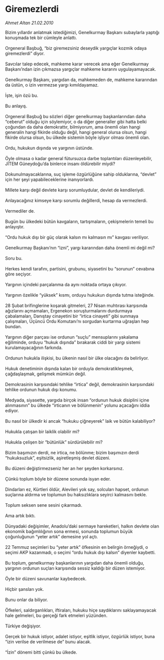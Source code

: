 # Giremezlerdi

*Ahmet Altan 21.02.2010*

<div class="taraf_structure_2col_1zq">
<div class="margen_n">



 <p>Bizim yıllardır anlatmak istediğimizi, Genelkurmay Başkanı subaylarla yaptığı konuşmada tek bir cümleyle anlattı. <br/><br/>Orgeneral Başbuğ, “biz giremezsiniz deseydik yargıçlar kozmik odaya giremezlerdi” diyor. <br/><br/>Savcılar talep edecek, mahkeme karar verecek ama eğer Genelkurmay Başkanı’ndan izin çıkmazsa yargıçlar mahkeme kararını uygulayamayacak. <br/><br/>Genelkurmay Başkanı, yargıdan da, mahkemeden de, mahkeme kararından da üstün, o izin vermezse yargı kımıldayamaz. <br/><br/>İşte, işin özü bu. <br/><br/>Bu anlayış. <br/><br/>Orgeneral Başbuğ bu sözleri diğer genelkurmay başkanlarından daha “ceberut” olduğu için söylemiyor, o da diğer generaller gibi hatta belki çoğundan da daha demokrattır, bilmiyorum, ama önemli olan hangi generalin hangi fikirde olduğu değil, hangi general olursa olsun, hangi fikirde olursa olsun, bu ülkede sistemin böyle işliyor olması önemli olan. <br/><br/>Ordu, hukukun dışında ve yargının üstünde. <br/><br/>Öyle olmasa o kadar general fütursuzca darbe toplantıları düzenleyebilir, JİTEM Güneydoğu’da binlerce insanı öldürebilir miydi? <br/><br/>Dokunulmayacaklarına, suç işleme özgürlüğüne sahip olduklarına, “devlet” için her şeyi yapabileceklerine inanıyorlardı. <br/><br/>Millete karşı değil devlete karşı sorumluydular, devlet de kendileriydi. <br/><br/>Anlayacağınız kimseye karşı sorumlu değillerdi, hesap da vermezlerdi. <br/><br/>Vermediler de. <br/><br/>Bugün bu ülkedeki bütün kavgaların, tartışmaların, çekişmelerin temeli bu anlayıştır. <br/><br/>“Ordu hukuk dışı bir güç olarak kalsın mı kalmasın mı” kavgası veriliyor. <br/><br/>Genelkurmay Başkanı’nın “izni”, yargı kararından daha önemli mi değil mi? <br/><br/>Soru bu. <br/><br/>Herkes kendi tarafını, partisini, grubunu, siyasetini bu “sorunun” cevabına göre seçiyor. <br/><br/>Yargının içindeki parçalanma da aynı noktada ortaya çıkıyor. <br/><br/>Yargının özelikle “yüksek” kısmı, orduyu hukukun dışında tutma isteğinde. <br/><br/>28 Şubat brifinglerine koşarak gitmeleri, 27 Nisan muhtırası karşısında ağızlarını açmamaları, Ergenekon soruşturmalarını durdurmaya çabalamaları, Danıştay cinayetini bir “irtica cinayeti” gibi sunmaya çalışmaları, Üçüncü Ordu Komutanı’nı sorgudan kurtarma uğraşları hep bundan. <br/><br/>Yargının diğer parçası ise ordunun “suçlu” mensuplarını yakalama eğiliminde, orduyu “hukuk dışında” bırakarak ciddi bir yargı sistemi kurulamayacağının farkında. <br/><br/>Ordunun hukukla ilişkisi, bu ülkenin nasıl bir ülke olacağını da belirliyor. <br/><br/>Hukuk denetiminin dışında kalan bir orduyla demokratikleşmek, çağdaşlaşmak, gelişmek mümkün değil. <br/><br/>Demokrasinin karşısındaki tehlike “irtica” değil, demokrasinin karşısındaki tehlike ordunun hukuk dışı konumu. <br/><br/>Medyada, siyasette, yargıda birçok insan “ordunun hukuk disiplini içine alınmasının” bu ülkede “irticanın ve bölünmenin” yolunu açacağını iddia ediyor. <br/><br/>Bu nasıl bir ülkedir ki ancak “hukuku çiğneyerek” laik ve bütün kalabiliyor? <br/><br/>Hukukla çatışan bir laiklik olabilir mi? <br/><br/>Hukukla çelişen bir “bütünlük” sürdürülebilir mi? <br/><br/>Bizim başımızın derdi, ne irtica, ne bölünme; bizim başımızın derdi “hukuksuzluk”, eşitsizlik, aşiretleşmiş devlet düzeni. <br/><br/>Bu düzeni değiştirmezseniz her an her şeyden korkarsınız. <br/><br/>Çünkü toplum böyle bir düzene sonunda isyan eder. <br/><br/>Dindarları ez, Kürtleri öldür, Alevileri yok say, solcuları hapset, ordunun suçlarına aldırma ve toplumun bu haksızlıklara seyirci kalmasını bekle. <br/><br/>Toplum seksen sene sesini çıkarmadı. <br/><br/>Ama artık bıktı. <br/><br/>Dünyadaki değişimler, Anadolu’daki sermaye hareketleri, halkın devlete olan ekonomik bağımlılığının sona ermesi, sonunda toplumun büyük çoğunluğunun “yeter artık” demesine yol açtı. <br/><br/>22 Temmuz seçimleri bu “yeter artık” öfkesinin en belirgin örneğiydi, o seçimi AKP kazanmadı, o seçimi “ordu hukuk dışı kalsın” diyenler kaybetti. <br/><br/>Bu toplum, genelkurmay başkanlarının yargıdan daha önemli olduğu, yargının ordunun suçları karşısında sessiz kaldığı bir düzen istemiyor. <br/><br/>Öyle bir düzeni savunanlar kaybedecek. <br/><br/>Hiçbir şansları yok. <br/><br/>Bunu onlar da biliyor. <br/><br/>Öfkeleri, saldırganlıkları, iftiraları, hukuku hiçe saydıklarını saklayamayacak hale gelmeleri, bu gerçeği fark etmeleri yüzünden. <br/><br/>Türkiye değişiyor. <br/><br/>Gerçek bir hukuk istiyor, adalet istiyor, eşitlik istiyor, özgürlük istiyor, buna “izin verilse de verilmese de” bunu alacak. <br/><br/>“İzin” dönemi bitti çünkü bu ülkede.</p>
<br/>
<br/>
<br/>



<br/>


<div id="taraf_not">
</div>

</div>


</div>
